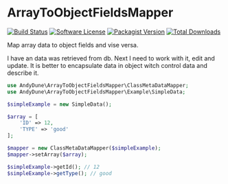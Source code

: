 # ArrayToObjectFieldsMapper

[![Build Status](https://travis-ci.org/AndyDune/ArrayToObjectFieldsMapper.svg?branch=master)](https://travis-ci.org/AndyDune/ArrayToObjectFieldsMapper)
[![Software License](https://img.shields.io/badge/license-MIT-brightgreen.svg?style=flat-square)](LICENSE)
[![Packagist Version](https://img.shields.io/packagist/v/andydune/array-to-object-fields-mapper.svg?style=flat-square)](https://packagist.org/packages/andydune/array-to-object-fields-mapper)
[![Total Downloads](https://img.shields.io/packagist/dt/andydune/array-to-object-fields-mapper.svg?style=flat-square)](https://packagist.org/packages/andydune/array-to-object-fields-mapper)


Map array data to object fields and vise versa.

I have an data was retrieved from db. Next I need to work with it, edit and update. 
It is better to encapsulate data in object witch control data and describe it.

```php
use AndyDune\ArrayToObjectFieldsMapper\ClassMetaDataMapper;
use AndyDune\ArrayToObjectFieldsMapper\Example\SimpleData;

$simpleExample = new SimpleData();

$array = [
    'ID' => 12,
    'TYPE' => 'good'
];

$mapper = new ClassMetaDataMapper($simpleExample);
$mapper->setArray($array);

$simpleExample->getId(); // 12
$simpleExample->getType(); // good
```  